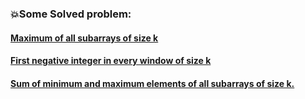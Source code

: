### :boom:Some Solved problem:      
#### [Maximum of all subarrays of size k](https://github.com/Durjoy001/Data-Structure-and-Algorithms/blob/master/14%20Patterns%20to%20Ace%20Any%20Coding%20Question/1.Sliding%20Window/some%20solved%20problem/Maximum%20of%20all%20subarrays%20of%20size%20k.cpp)    
#### [First negative integer in every window of size k](https://github.com/Durjoy001/Data-Structure-and-Algorithms/blob/master/Stack%20Queue%20and%20Heap/Queue/GeeksforGeeks%20solved%20problem/First%20negative%20integer%20in%20every%20window%20of%20size%20k.cpp)    
#### [Sum of minimum and maximum elements of all subarrays of size k.](https://github.com/Durjoy001/Data-Structure-and-Algorithms/blob/master/Stack%20Queue%20and%20Heap/Queue/GeeksforGeeks%20solved%20problem/Sum%20of%20minimum%20and%20maximum%20elements%20of%20all%20subarrays%20of%20size%20k.cpp)
